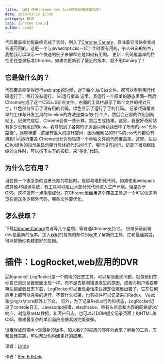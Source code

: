 ```yaml
---
title: 【译】使用chrome dev tool的代码覆盖率功能
date: 2018-03-28 15:00
category: 翻译
tags: [chrome tools]
author: Linda
---
```


代码覆盖率功能最终完成了实验，列入了[Chrome Canary](https://www.google.com/chrome/browser/canary.html)，意味着它很快会变成普遍可用的。这是一个与javascript css一起工作时很有用的，令人兴奋的特性，我想我可以演示一个快速的例子来解释它是如何有用的。
更新：代码覆盖率的特性正在登录标准Chrome。如果你更新到了最近的版本，就不用Canary了！



<!-- more -->

## 它是做什么的？
代码覆盖率使得运行web app的时候，对于每个Js/Css文件，都可以看到哪行代码运行了，哪行没有运行。
![运行覆盖](/images/chrome-dev-tool/1.png)
这里，我运行一个简单的静态页面--然后Chrome生成了这个CSS\JS断点文件。右面的工具栏展示了每个文件的相对尺寸，红色部分显示了没有用的代码，绿色显示了运行了了的代码。
记录代码覆盖率的工作与开发工具的timeline的方法是类似的-打个点，然后会正常的作用到网站上。记录完成后，Chrome会做一些计算，然后生成结果。这里，我很好奇网站有多少没有用到的css，我导航到了各类的子页面以确认我击中了所有的css"代码路径"。足够确定--这里有很大的提升空间，因为我网站的97%的css代码都没有用到!
![运行覆盖](/images/chrome-dev-tool/2.png)
Chrome也允许你钻研一个单独文件的代码覆盖率。这里，左边红色/绿色的指示条显示哪行具体的代码运行了，哪行没有运行。记录下当观察压缩的文件时，可以按下左下的按钮，来“美化”代码。
## 为什么它有用？
当在做一个很复杂的或者长期的项目时，很容易堆积死代码。如果使用webpack或其他JS编译系统，有工具可以阻止大部分死代码流入生产环境。但是对于CSS，这样做有一点欺骗成分。在Chrome里面用这个覆盖工具是一个可以快速浏览在运送多少额外代码，哪些文件要优化。
## 怎么获取？
下载[Chrome Canary](https://www.google.com/chrome/browser/canary.html)或者等几个星期，等普通Chrome支持它。
很难保证前端dev是最新的版本。加入我们的每周的邮件列表来了解新的工具，库和最佳实践，可以帮助你构建更好的应用。
# 插件：LogRocket,web应用的DVR
![logrocket](/images/chrome-dev-tool/3.png)
LogRocket是一个前端的日志工具，可以帮助重现问题，就像他们在你自己的浏览器里面出现一样。而不是去猜测错误发生的原因，或者向用户索要屏幕快照或者日志下载，LogRecket可以重现会话来快速定位哪里出错了。它在任何应用上都可以完美的运行，不管什么框架，也有插件可以记录来自Redux，Vuex 和@ngrx/store额外上下文。
另外，为了记录Redux行为和状态，LogRocket记录了console日志，Javascript报错，stacktrace，带有头信息和内容的网络请求/响应，浏览器meta数据，和客户日志。也可以让DOM提交记录页面上的HTML和CSS，重建最复杂的单页面应用像素级完美录像。


很难保证前端dev是最新的版本。加入我们的每周的邮件列表来了解新的工具，库和最佳实践，可以帮助你构建更好的应用。










译者：[Linda](https://github.com/Linda)

作者：[Ben Edlstein](https://blog.logrocket.com/@edelstein?source=post_header_lockup)







